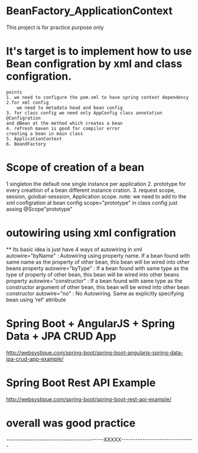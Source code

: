 # BeanFactory_ApplicationContext
This project is for practice purpose only
# It's target is to implement how to use Bean configration by xml and class configration.
    points
    1. we need to configure the pom.xml to have spring context dependency
    2.for xml config
        we need to metadata head and bean config
    3. for class config we need only AppConfig class annotation @Configration 
    and @Bean at the method which creates a bean 
    4. refresh maven is good for compilor error
    creating a bean in main class
    5. ApplicationContext
    6. BeandFactory 
# Scope of creation of a bean
   1 singleton the default one single instance per application 
   2. prototype for every creattion of a bean different instance cration.
   3. request scope, session, golobal-sesssion, Application scope.
   note: we need to add to the xml configration at bean config scope="prototype" in class config just assing @Scope"prototype"
# outowiring using xml configration
  ** Its basic idea is just have 4 ways of autowiring in xml
autowire="byName" : Autowiring using property name. If a bean found with same name as the property of other bean, this bean will be wired into other beans property
autowire="byType" : If a bean found with same type as the type of property of other bean, this bean will be wired into other beans property
autowire="constructor" : If a bean found with same type as the constructor argument of other bean, this bean will be wired into other bean constructor
autowire="no" : No Autowiring. Same as explicitly specifying bean using ‘ref’ attribute
# Spring Boot + AngularJS + Spring Data + JPA CRUD App
  http://websystique.com/spring-boot/spring-boot-angularjs-spring-data-jpa-crud-app-example/
# Spring Boot Rest API Example
http://websystique.com/spring-boot/spring-boot-rest-api-example/

# overall was good practice 

-----------------------------------------XXXXX-------------------------------
